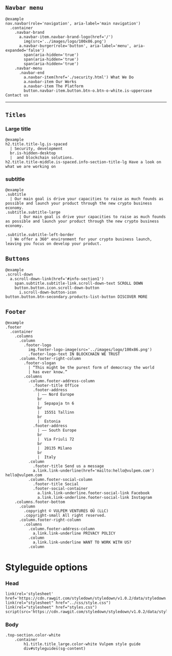
`Navbar menu`
--------------

    @example 
    nav.navbar(role='navigation', aria-label='main navigation')
      .container
        .navbar-brand
          a.navbar-item.navbar-brand-logo(href='/')
            img(src='../images/logo/100x86.png')
          a.navbar-burger(role='button', aria-label='menu', aria-expanded='false')
            span(aria-hidden='true')
            span(aria-hidden='true')
            span(aria-hidden='true')
        .navbar-menu
          .navbar-end
            a.navbar-item(href='./security.html') What We Do
            a.navbar-item Our Works
            a.navbar-item The Platform
            button.navbar-item.button.btn-o.btn-o-white.is-uppercase Contact us

------
 
`Titles`
--------------
### Large title

    @example
    h2.title.title-lg.is-spaced
      | Security, development 
      br.is-hidden-desktop
      |  and blockchain solutions.
    h2.title.title-middle.is-spaced.info-section-title-lg Have a look on what we are working on

### subtitle
    @example
    .subtitle
      | Our main goal is drive your capacities to raise as much founds as possible and launch your product through the new crypto business economy.
    .subtitle.subtitle-large
          | Our main goal is drive your capacities to raise as much founds as possible and launch your product through the new crypto business economy.

    .subtitle.subtitle-left-border
      | We offer a 360° environment for your crypto business launch, leaving you focus on develop your product.

`Buttons`
--------------

    @example
    .scroll-down
      a.scroll-down-link(href='#info-section1')
        span.subtitle.subtitle-link.scroll-down-text SCROLL DOWN
        button.button.icon.scroll-down-button
          i.scroll-down-button-icon
    button.button.btn-secondary.products-list-button DISCOVER MORE
          
`Footer`
--------------

    @example
    .footer
      .container
        .columns
          .column
            .footer-logo
              img.footer-logo-image(src='../images/logo/100x86.png')
              .footer-logo-text IN BLOCKCHAIN WE TRUST
          .column.footer-right-column
            .footer-slogan
              | “This might be the purest form of democracy the world
              | has ever know.”
            .columns
              .column.footer-address-column
                .footer-title Office
                .footer-address
                  | —— Nord Europe 
                  br
                  |  Sepapaja tn 6 
                  br
                  |  15551 Tallinn 
                  br
                  |  Estonia
                .footer-address
                  | —— South Europe 
                  br
                  |  Via Friuli 72 
                  br
                  |  20135 Milano 
                  br
                  |  Italy
              .column
                .footer-title Send us a message
                a.link.link-underline(href='mailto:hello@vulpem.com') hello@vulpem.com
              .column.footer-social-column
                .footer-title Social
                .footer-social-container
                  a.link.link-underline.footer-social-link Facebook
                  a.link.link-underline.footer-social-link Instagram
        .columns.footer-bottom
          .column
            .copyright © VULPEM VENTURES OÜ (LLC)
            .copyright-small All right reserved.
          .column.footer-right-column
            .columns
              .column.footer-address-column
                a.link.link-underline PRIVACY POLICY
              .column
                a.link.link-underline WANT TO WORK WITH US?
              .column



# Styleguide options   

### Head
    link(rel='stylesheet' href='https://cdn.rawgit.com/styledown/styledown/v1.0.2/data/styledown.css')
    link(rel="stylesheet" href="../css/style.css")
    link(rel="stylesheet" href="styles.css") 
    script(src='https://cdn.rawgit.com/styledown/styledown/v1.0.2/data/styledown.js')

### Body
    .top-section.color-white
        .container
            h1.title.title_large.color-white Vulpem style guide
            div#styleguides(sg-content)  
    
    